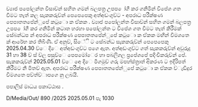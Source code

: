ව්‍යාජ පපෝලන්ත වීසාව්‍න් සහිත ගමන් බලපත්‍ර උපප ෝගී කර ගනිමින් විපේශ ගත වීමට තැත් කල සැකකරුව්‍න් පෙපෙපෙකු අත්අඩංගුව්‍ට - අපරාධ පරීක්ෂණ පෙපාතතපේන්ුපේ කටුො ක ඒකක . ව්‍යාජ පපෝලන්ත වීසාව්‍න් සහිත ගමන් බලපත්‍ර උපප ෝගී කර ගනිමින් කටාත හරහා පපෝලන්ත ට විපේශ ගත වීමට තැත් කිරීමක් සේබන්ධප න් අපරාධ පරීක්ෂණ පෙපාතතපේන්ුපේ කටුො ක ඒකක මඟින් විමශතෙ ක් ආරේභ කර තිබිණි. ඒ අනුව්‍, සිේි ට සේබන්ධ සැකකරුව්‍න් පෙපෙපෙකු 2025.04.30 ව්‍ෙ දිෙ අත්අඩංගුව්‍ට පගෙ ඇත. අත්අඩංගුව්‍ට ගත් සැකකරුව්‍න් අවුරුදු 31 හා 38 ව්‍ ස් ව්‍ල පසුව්‍ෙ පෙපමෝෙර හා පබලිගල ප්‍රපේශපේ පදිංචිකරුව්‍න් පේ. සැකකරුව්‍න් 2025.05.01 ව්‍ෙ අෙ දිෙ මීගමුව්‍ ගරු මපහ්ස්ත්‍රාත් අිකරණ ට ඉදිරිපත් කිරීමට නි මිතව්‍ ඇත. අපරාධ පරීක්ෂණ පෙපාතතපේන්ුපේ කටුො ක ඒකක ව්‍ැඩිදුර විමශතෙ පව්‍ත්ව්‍ාපගෙ නු ලබයි.

පපාලිස් මාධය පකාට්ඨාස .

D/Media/Out/ 890 /2025 2025.05.01 පැ 1030